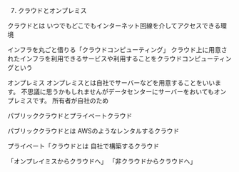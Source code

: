 7. クラウドとオンプレミス

クラウドとは
いつでもどこでもインターネット回線を介してアクセスできる環境

インフラを丸ごと借りる「クラウドコンピューティング」
クラウド上に用意されたインフラを利用できるサービスや利用することをクラウドコンピューティングという

オンプレミス
オンプレミスとは自社でサーバーなどを用意することをいいます。
不思議に思うかもしれませんがデータセンターにサーバーをおいてもオンプレミスです。
所有者が自社のため

パブリッククラウドとプライベートクラウド

パブリッククラウドとは
AWSのようなレンタルするクラウド

プライベート「クラウドとは
自社で構築するクラウド


「オンプレイミスからクラウドへ」
「非クラウドからクラウドへ」
